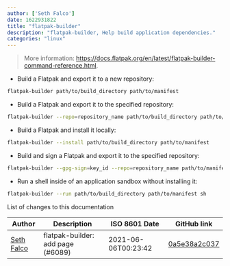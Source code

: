 ```yaml
---
author: ['Seth Falco']
date: 1622931822
title: "flatpak-builder"
description: "flatpak-builder, Help build application dependencies."
categories: "linux"
---
```

> More information: <https://docs.flatpak.org/en/latest/flatpak-builder-command-reference.html>.

- Build a Flatpak and export it to a new repository:

```bash
flatpak-builder path/to/build_directory path/to/manifest
```

- Build a Flatpak and export it to the specified repository:

```bash
flatpak-builder --repo=repository_name path/to/build_directory path/to/manifest
```

- Build a Flatpak and install it locally:

```bash
flatpak-builder --install path/to/build_directory path/to/manifest
```

- Build and sign a Flatpak and export it to the specified repository:

```bash
flatpak-builder --gpg-sign=key_id --repo=repository_name path/to/manifest
```

- Run a shell inside of an application sandbox without installing it:

```bash
flatpak-builder --run path/to/build_directory path/to/manifest sh
```
List of changes to this documentation


Author | Description | ISO 8601 Date | GitHub link
------|-----|-----|-----
[Seth Falco](mailto:seth@falco.fun) | flatpak-builder: add page (#6089) | 2021-06-06T00:23:42 | [0a5e38a2c037](https://github.com/tldr-pages/tldr/commit/0a5e38a2c037fad68bd3c23ff0860bf1834e90dd)

